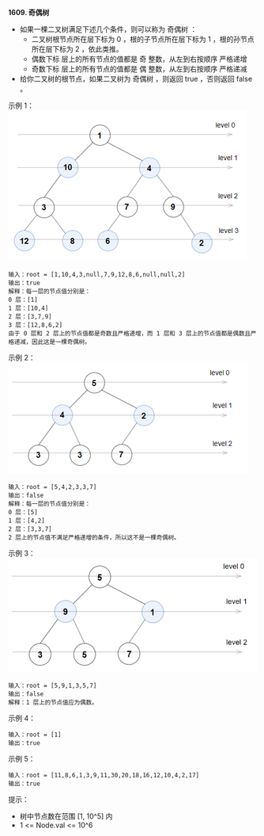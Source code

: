 **1609. 奇偶树**
- 如果一棵二叉树满足下述几个条件，则可以称为 奇偶树 ：
    - 二叉树根节点所在层下标为 0 ，根的子节点所在层下标为 1 ，根的孙节点所在层下标为 2 ，依此类推。
    - 偶数下标 层上的所有节点的值都是 奇 整数，从左到右按顺序 严格递增
    - 奇数下标 层上的所有节点的值都是 偶 整数，从左到右按顺序 严格递减
- 给你二叉树的根节点，如果二叉树为 奇偶树 ，则返回 true ，否则返回 false 。

示例 1：
![isEvenOddTree1](../../../../../../resources/node/treenode/isEvenOddTree1.png "isEvenOddTree1")
```
输入：root = [1,10,4,3,null,7,9,12,8,6,null,null,2]
输出：true
解释：每一层的节点值分别是：
0 层：[1]
1 层：[10,4]
2 层：[3,7,9]
3 层：[12,8,6,2]
由于 0 层和 2 层上的节点值都是奇数且严格递增，而 1 层和 3 层上的节点值都是偶数且严格递减，因此这是一棵奇偶树。
```

示例 2：
![isEvenOddTree2](../../../../../../resources/node/treenode/isEvenOddTree2.png "isEvenOddTree2")
```
输入：root = [5,4,2,3,3,7]
输出：false
解释：每一层的节点值分别是：
0 层：[5]
1 层：[4,2]
2 层：[3,3,7]
2 层上的节点值不满足严格递增的条件，所以这不是一棵奇偶树。
```

示例 3：
![isEvenOddTree3](../../../../../../resources/node/treenode/isEvenOddTree3.png "isEvenOddTree3")
```
输入：root = [5,9,1,3,5,7]
输出：false
解释：1 层上的节点值应为偶数。
```

示例 4：
```
输入：root = [1]
输出：true
```

示例 5：
```
输入：root = [11,8,6,1,3,9,11,30,20,18,16,12,10,4,2,17]
输出：true
```

提示：
- 树中节点数在范围 [1, 10^5] 内
- 1 <= Node.val <= 10^6

